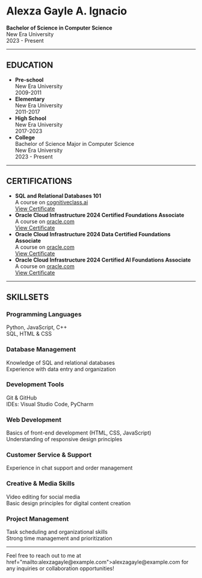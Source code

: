 <!DOCTYPE html>
<html lang="en">
<head>
    <meta charset="UTF-8">
    <meta name="viewport" content="width=device-width, initial-scale=1.0">
</head>
<body>
    <h1>Alexza Gayle A. Ignacio</h1>
    <p><strong>Bachelor of Science in Computer Science</strong><br>
       New Era University<br>
       2023 - Present</p>
    <hr>
    <h2>EDUCATION</h2>
    <ul>
        <li><strong>Pre-school</strong><br>New Era University<br>2009-2011</li>
        <li><strong>Elementary</strong><br>New Era University<br>2011-2017</li>
        <li><strong>High School</strong><br>New Era University<br>2017-2023</li>
        <li><strong>College</strong><br>Bachelor of Science Major in Computer Science<br>New Era University<br>2023 - Present</li>
    </ul>
    <hr>
    <h2>CERTIFICATIONS</h2>
    <ul>
        <li><strong>SQL and Relational Databases 101</strong><br>
            A course on <a href="https://courses.cognitiveclass.ai" target="_blank">cognitiveclass.ai</a><br>
            <a href="https://courses.cognitiveclass.ai/certificates/7a1476b7d87c4c8787ab5d91ffb2030f" target="_blank">View Certificate</a>
        </li>
        <li><strong>Oracle Cloud Infrastructure 2024 Certified Foundations Associate</strong><br>
            A course on <a href="https://learn.oracle.com" target="_blank">oracle.com</a><br>
            <a href="https://catalog-education.oracle.com/ords/certview/sharebadge?id=4664F691D30EF2D43F232F2D3C4BD2185EDE08041093F7C61F3C34C020EEAE56" target="_blank">View Certificate</a>
        </li>
        <li><strong>Oracle Cloud Infrastructure 2024 Data Certified Foundations Associate</strong><br>
            A course on <a href="https://learn.oracle.com" target="_blank">oracle.com</a><br>
            <a href="https://catalog-education.oracle.com/ords/certview/sharebadge?id=4664F691D30EF2D43F232F2D3C4BD21819A47602CF0B90A0B8EBB12BF0881ED1" target="_blank">View Certificate</a>
        </li>
          <li><strong>Oracle Cloud Infrastructure 2024 Certified AI Foundations Associate</strong><br>
            A course on <a href="https://learn.oracle.com" target="_blank">oracle.com</a><br>
            <a href="https://catalog-education.oracle.com/ords/certview/sharebadge?id=CFFB3654BCE7D43C6F81AA6A40287DDFB832DD2D9FF999B1F55D298E3A63347F" target="_blank">View Certificate</a>
        </li>       
    </ul>
    <hr>
    <h2>SKILLSETS</h2>
    <h3>Programming Languages</h3>
    <p>Python, JavaScript, C++<br>SQL, HTML & CSS</p>
    <h3>Database Management</h3>
    <p>Knowledge of SQL and relational databases<br>Experience with data entry and organization</p>
    <h3>Development Tools</h3>
    <p>Git & GitHub<br>IDEs: Visual Studio Code, PyCharm</p>
    <h3>Web Development</h3>
    <p>Basics of front-end development (HTML, CSS, JavaScript)<br>Understanding of responsive design principles</p>
    <h3>Customer Service & Support</h3>
    <p>Experience in chat support and order management</p>
    <h3>Creative & Media Skills</h3>
    <p>Video editing for social media<br>Basic design principles for digital content creation</p>
    <h3>Project Management</h3>
    <p>Task scheduling and organizational skills<br>Strong time management and prioritization</p>
    <hr>
    <p>Feel free to reach out to me at href="mailto:alexzagayle@example.com">alexzagayle@example.com</a> for any inquiries or collaboration opportunities!</p>
</body>
</html>
